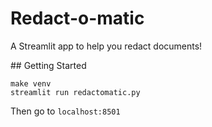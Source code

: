 # Redact-o-matic

A Streamlit app to help you redact documents!

## Getting Started

```
make venv
streamlit run redactomatic.py
```

Then go to `localhost:8501`




